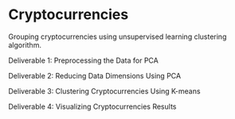 # Cryptocurrencies

Grouping cryptocurrencies using unsupervised learning clustering algorithm.

Deliverable 1: Preprocessing the Data for PCA

Deliverable 2: Reducing Data Dimensions Using PCA

Deliverable 3: Clustering Cryptocurrencies Using K-means

Deliverable 4: Visualizing Cryptocurrencies Results
